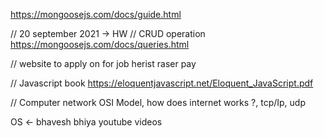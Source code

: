 https://mongoosejs.com/docs/guide.html


// 20 september 2021 -> HW
// CRUD operation
https://mongoosejs.com/docs/queries.html


// website to apply on for job
herist
raser pay

// Javascript book
https://eloquentjavascript.net/Eloquent_JavaScript.pdf

// Computer network
OSI Model, how does internet works ?, tcp/Ip, udp

OS <- bhavesh bhiya youtube videos